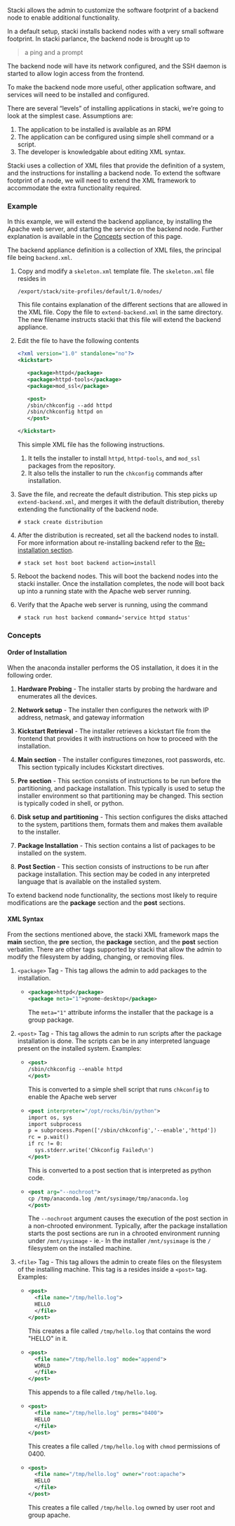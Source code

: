 Stacki allows the admin to customize the software
footprint of a backend node to enable additional
functionality.

In a default setup, stacki installs backend nodes with
a very small software footprint. In stacki parlance, the
backend node is brought up to
> a ping and a prompt

The backend node will have its network configured, and
the SSH daemon is started to allow login access from
the frontend.

To make the backend node more useful, other application
software, and services will need to be installed and
configured.

There are several “levels” of installing applications in stacki,
we’re going to look at the simplest case. Assumptions are:

1. The application to be installed is available as an RPM
2. The application can be configured using simple shell command
   or a script.
3. The developer is knowledgable about editing XML syntax.

Stacki uses a collection of XML files that provide the definition
of a system, and the instructions for installing a backend node.
To extend the software footprint of a node, we will need to extend
the XML framework to accommodate the extra functionality required.

### Example

In this example, we will extend the backend appliance, by installing
the Apache web server, and starting the service on the backend
node. Further explanation is available in the
[Concepts](#Concepts) section of this page.

The backend appliance definition is a collection of XML files,
the principal file being `backend.xml`.  

1. Copy and modify a `skeleton.xml` template file.
   The `skeleton.xml` file resides in

   ```
   /export/stack/site-profiles/default/1.0/nodes/
   ```
   This file contains explanation of the different sections
   that are allowed in the XML file.
   Copy the file to `extend-backend.xml` in the same directory.
   The new filename instructs stacki that this file will extend
   the backend appliance.

2. Edit the file  to have the following contents
   ```xml
   <?xml version="1.0" standalone="no"?>
   <kickstart>

      <package>httpd</package>
      <package>httpd-tools</package>
      <package>mod_ssl</package>

      <post>
      /sbin/chkconfig --add httpd
      /sbin/chkconfig httpd on
      </post>

   </kickstart>
   ```
   This simple XML file has the following instructions.
   1. It tells the installer to install `httpd`, `httpd-tools`,
      and `mod_ssl` packages from the repository.
   2. It also tells the installer to run the `chkconfig` commands
      after installation.
      
3. Save the file, and recreate the default distribution. This step
   picks up `extend-backend.xml`, and merges it with the default
   distribution, thereby extending the functionality of the backend node.

   ```
   # stack create distribution
   ```
4. After the distribution is recreated, set all the backend nodes
   to install. For more information about re-installing backend
   refer to the [Re-installation section](Backend-Installation#re-installation).

   ```
   # stack set host boot backend action=install
   ```
5. Reboot the backend nodes. This will boot the backend nodes into
   the stacki installer. Once the installation completes, the node
   will boot back up into a running state with the Apache web server
   running.
6. Verify that the Apache web server is running, using the command

   ```
   # stack run host backend command='service httpd status'
   ```

### Concepts

#### Order of Installation
When the anaconda installer performs the OS installation, it does
it in the following order.

1.  **Hardware Probing** - The installer starts by probing the
    hardware and enumerates all the devices.

1.  **Network setup**  - The installer then configures the network with
    IP address, netmask, and gateway information

1.  **Kickstart Retrieval** - The installer retrieves a kickstart file
    from the frontend that provides it with instructions on how
    to proceed with the installation.

1.  **Main section** - The installer configures timezones, root
    passwords, etc. This section typically includes Kickstart directives.

1.  **Pre section** - This section consists of instructions to be run
    before the partitioning, and package installation. This
    typically is used to setup the installer environment so that
    partitioning may be changed. This section is typically coded
    in shell, or python.

1.  **Disk setup and partitioning** - This section configures the
    disks attached to the system, partitions them, formats them
    and makes them available to the installer.

1.  **Package Installation** - This section contains a list of
    packages to be installed on the system.

1.  **Post Section** - This section consists of instructions to be
    run after package installation. This section may be coded in
    any interpreted language that is available on the installed
    system.

To extend backend node functionality, the sections most likely to
require modifications are the **package** section and the **post**
sections.

#### XML Syntax

From the sections mentioned above, the stacki XML framework
maps the **main** section, the **pre** section, the **package**
section, and the **post** section verbatim. There are other tags
supported by stacki that allow the admin to modify the filesystem
by adding, changing, or removing files.

1.  `<package>` Tag - This tag allows the admin to add packages to
    the installation.
    * ```xml
      <package>httpd</package>
      <package meta="1">gnome-desktop</package>
      ```
      The `meta="1"` attribute informs the installer that the
      package is a group package. 

2.  `<post>` Tag - This tag allows the admin to run scripts after
    the package installation is done. The scripts can be in any
    interpreted language present on the installed system.
    Examples:
    * ```xml
      <post>
      /sbin/chkconfig --enable httpd
      </post>
      ```
      This is converted to a simple shell script that runs
      `chkconfig` to enable the Apache web server
    * ```xml
      <post interpreter="/opt/rocks/bin/python">
      import os, sys
      import subprocess
      p = subprocess.Popen(['/sbin/chkconfig','--enable','httpd'])
      rc = p.wait()
      if rc != 0:
        sys.stderr.write('Chkconfig Failed\n')
      </post>
      ```
      This is converted to a post section that is interpreted as
      python code.
    * ```xml
      <post arg="--nochroot">
      cp /tmp/anaconda.log /mnt/sysimage/tmp/anaconda.log
      </post>
      ```
      The `--nochroot` argument causes the execution of the post
      section in a non-chrooted environment. Typically, after the
      package installation starts the post sections are run in a
      chrooted environment running under `/mnt/sysimage` - ie.-
      In the installer `/mnt/sysimage` is the `/` filesystem on
      the installed machine.
3.  `<file>` Tag - This tag allows the admin to create files on
    the filesystem of the installing machine. This tag is a
    resides inside a `<post>` tag.
    Examples:
    * ```xml
      <post>
        <file name="/tmp/hello.log">
        HELLO
        </file>
      </post>
      ```
      This creates a file called `/tmp/hello.log` that contains
      the word "HELLO" in it.
    * ```xml
      <post>
        <file name="/tmp/hello.log" mode="append">
        WORLD
        </file>
      </post>
      ```
      This appends to a file called `/tmp/hello.log`.
    * ```xml
      <post>
        <file name="/tmp/hello.log" perms="0400">
        HELLO
        </file>
      </post>
      ```
      This creates a file called `/tmp/hello.log` with
      `chmod` permissions of 0400.
    * ```xml
      <post>
        <file name="/tmp/hello.log" owner="root:apache">
        HELLO
        </file>
      </post>
      ```
      This creates a file called `/tmp/hello.log` owned by user
      root and group apache.
